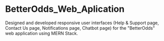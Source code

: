# BetterOdds_Web_Aplication
Designed and developed responsive user interfaces (Help &amp; Support page, Contact Us page, Notifications page, Chatbot page) for the "BetterOdds" web application using MERN Stack.
